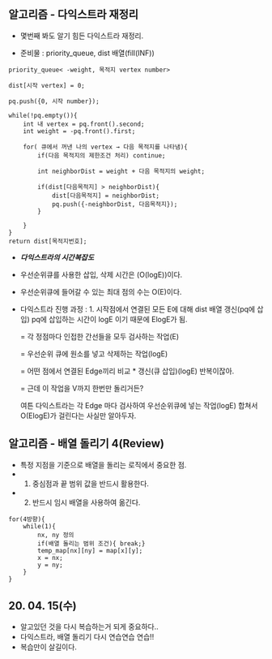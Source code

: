 ## 알고리즘 - 다익스트라 재정리

 - 몇번째 봐도 알기 힘든 다익스트라 재정리.
 
 - 준비물 : priority_queue, dist 배열(fill(INF))

 ```
 priority_queue< -weight, 목적지 vertex number>
 
 dist[시작 vertex] = 0;

 pq.push({0, 시작 number});

 while(!pq.empty()){
     int 내 vertex = pq.front().second;
     int weight = -pq.front().first;

     for( 큐에서 꺼낸 나의 vertex → 다음 목적지를 나타냄){
         if(다음 목적지의 제한조건 처리) continue;

         int neighborDist = weight + 다음 목적지의 weight;

         if(dist[다음목적지] > neighborDist){
             dist[다음목적지] = neighborDist;
             pq.push({-neighborDist, 다음목적지});
         }
         
     }
 }
 return dist[목적지번호];
 ```

 - ***다익스트라의 시간복잡도***

 - 우선순위큐를 사용한 삽입, 삭제 시간은 (O(logE))이다.
 - 우선순위큐에 들어갈 수 있는 최대 점의 수는 O(E)이다.
 - 다익스트라 진행 과정
    : 1. 시작점에서 연결된 모든 E에 대해 dist 배열 갱신(pq에 삽입)
     pq에 삽입하는 시간이 logE 이기 때문에 ElogE가 됨.
    
    = 각 정점마다 인접한 간선들을 모두 검사하는 작업(E)

    = 우선순위 큐에 원소를 넣고 삭제하는 작업(logE)

    = 어떤 점에서 연결된 Edge끼리 비교 * 갱신(큐 삽입)(logE) 반복이잖아.

    = 근데 이 작업을 V까지 한번만 돌리거든?

    여튼 다익스트라는 각 Edge 마다 검사하여 우선순위큐에 넣는 작업(logE) 합쳐서 O(ElogE)가 걸린다는 사실만 알아두자.

    




## 알고리즘 - 배열 돌리기 4(Review)
 - 특정 지점을 기준으로 배열을 돌리는 로직에서 중요한 점.
 - 1. 중심점과 끝 범위 값을 반드시 활용한다.
 - 2. 반드시 임시 배열을 사용하여 옮긴다.

 ```
 for(4방향){
     while(1){
         nx, ny 정의
         if(배열 돌리는 범위 조건){ break;}
         temp_map[nx][ny] = map[x][y];
         x = nx;
         y = ny;
     }
 }
 ```
 
## 20. 04. 15(수)
 - 알고있던 것을 다시 복습하는거 되게 중요하다..
 - 다익스트라, 배열 돌리기 다시 연습연습 연습!!
 - 복습만이 살길이다.